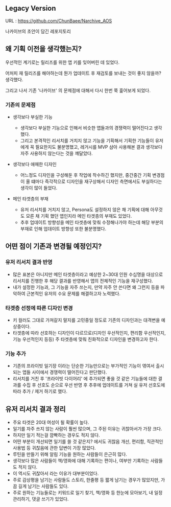 ## Legacy Version
URL : https://github.com/ChunBaee/Narchive_AOS

나카이브의 초안이 담긴 레포지토리


## 왜 기획 이전을 생각했는지?
우선적인 계기로는 릴리즈를 위한 앱 키를 잊어버린 데 있었다.

어처피 재 릴리즈를 해야하는데 뭔가 업데이트 후 재검토를 보내는 것이 좋지 않을까? 생각했다.

그리고 나서 기존 '나카이브' 의 문제점에 대해서 다시 한번 쭉 흝어보게 되었다.

### 기존의 문제점
- 생각보다 부실한 기능
  - 생각보다 부실한 기능으로 인해서 비슷한 앱들과의 경쟁력이 떨어진다고 생각했다.
  - 그리고 본격적인 리서치를 거치지 않고 기능을 기획해서 기획한 기능들이 유저에게 꼭 필요한지도 불분명했고, 레거시를 MVP 삼아 사용해본 결과 생각보다 자주 사용하지 않는다는 것을 꺠달았다.

- 생각보다 애매한 디자인
  - 어느정도 디자인을 구성해둔 후 작업에 착수하긴 했지만, 중간중간 기획 변경점이 올 떄마다 즉각적으로 디자인을 재구상해서 디자인 측면에서도 부실하다는 생각이 많이 들었다.
 
- 메인 타겟층의 부재
  - 유저 리서치를 거치지 않고, Persona도 설정하지 않은 채 기획에 대해 아무것도 모른 채 기획 했던 앱인지라 메인 타겟층의 부재도 있었다.
  - 추후 업데이트 방향성을 메인 타겟층에 맞춰 수정해나가야 하는데 해당 부분의 부재로 인해 업데이트 방향성 또한 불분명했다.
  
## 어떤 점이 기존과 변경될 예정인지?
### 유저 리서치 결과 반영
- 많은 표본은 아니지만 메인 타겟층이라고 예상한 2~30대 인원 수십명을 대상으로 리서치를 진행한 후 해당 결과를 반영해서 앱의 전체적인 기능을 재구성했다.
- 내가 설정한 기능과, 그 기능을 자주 쓰는지, 만약 자주 안 쓴다면 왜 그런지 등을 파악하여 근본적인 유저의 수요 문제를 해결하고자 노력했다.
### 타겟층 선정에 따른 디자인 변경
- 키 컬러도 그대로 가져갈지 말지를 고민중일 정도로 기존의 디자인과는 대격변을 예상중이다.
- 타겟층에 따라 선호하는 디자인이 다르므로(디자인 우선적인지, 편리함 우선적인지, 기능 우선적인지 등등) 주 타겟층에 맞춰 친화적으로 디자인을 변경하고자 한다.
### 기능 추가
- 기존의 프라이빗 일기장 이라는 단순한 기능만으로는 부가적인 기능이 엮여서 출시되는 앱들 사이에서 경쟁력이 떨어진다고 판단했다.
- 리서치를 거친 후 '프라이빗 다이어리' 에 추가되면 좋을 것 같은 기능들에 대한 결과를 수집 후 선호도 순으로 우선 반영 후 추후에 업데이트를 거쳐 실 유저 선호도에 따라 추가 / 제거 하기로 했다.

## 유저 리서치 결과 정리
- 주요 타겟은 20대 여성이 될 확률이 높다.
- 일기를 자주 쓰지 않는 사람이 훨씬 많으며, 그 주된 이유는 귀찮아서가 가장 크다.
- 하지만 일기 적는걸 깜빡하는 경우도 적지 않다.
- 어떤 부분이 개선되면 일기를 쓸 것 같은지? 에서도 귀찮음 개선, 편리함, 직관적인 사용법 등 귀찮음에 관한 답변이 가장 많았다.
- 루틴을 만들기 위해 알림 기능을 원하는 사람들이 은근히 많다.
- 생각보다 많은 사람들이 책/영화에 대해 기록하는 편이나, 여부만 기록하는 사람들도 적지 않다.
- 이 역시도 귀찮아서 라는 이유가 대부분이었다.
- 주로 감상평을 남기는 사람들도 스토리, 한줄평 등 짧게 남기는 경우가 많았지만, 가끔 길게 남기는 사람들도 있다.
- 주로 원하는 기능들로는 키워드로 일기 찾기, 책/영화 등 한눈에 모아보기, 내 일정 관리하기, 댓글 쓰기가 있었다.
